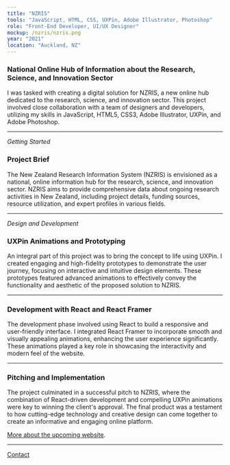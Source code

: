 ```yaml
---
title: "NZRIS"
tools: "JavaScript, HTML, CSS, UXPin, Adobe Illustrator, Photoshop"
role: "Front-End Developer, UI/UX Designer"
mockup: /nzris/nzris.png
year: "2021"
location: "Auckland, NZ"
---
```


### National Online Hub of Information about the Research, Science, and Innovation Sector

I was tasked with creating a digital solution for NZRIS, a new online hub dedicated to the research, science, and innovation sector. This project involved close collaboration with a team of designers and developers, utilizing my skills in JavaScript, HTML5, CSS3, Adobe Illustrator, UXPin, and Adobe Photoshop.

---

_Getting Started_

### Project Brief

The New Zealand Research Information System (NZRIS) is envisioned as a national, online information hub for the research, science, and innovation sector. NZRIS aims to provide comprehensive data about ongoing research activities in New Zealand, including project details, funding sources, resource utilization, and expert profiles in various fields.

---

_Design and Development_

### UXPin Animations and Prototyping

An integral part of this project was to bring the concept to life using UXPin. I created engaging and high-fidelity prototypes to demonstrate the user journey, focusing on interactive and intuitive design elements. These prototypes featured advanced animations to effectively convey the functionality and aesthetic of the proposed solution to NZRIS.

---

### Development with React and React Framer

The development phase involved using React to build a responsive and user-friendly interface. I integrated React Framer to incorporate smooth and visually appealing animations, enhancing the user experience significantly. These animations played a key role in showcasing the interactivity and modern feel of the website.

---

### Pitching and Implementation

The project culminated in a successful pitch to NZRIS, where the combination of React-driven development and compelling UXPin animations were key to winning the client's approval. The final product was a testament to how cutting-edge technology and creative design can come together to create an informative and engaging online platform.

[More about the upcoming website](https://www.mbie.govt.nz/science-and-technology/science-and-innovation/research-and-data/nzris/).

---

[Contact](mailto:hello@erindhoxha.dev)

